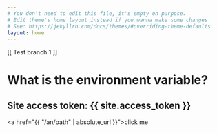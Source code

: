 ```yaml
---
# You don't need to edit this file, it's empty on purpose.
# Edit theme's home layout instead if you wanna make some changes
# See: https://jekyllrb.com/docs/themes/#overriding-theme-defaults
layout: home
---
```


[[ Test branch 1 ]]

# What is the environment variable?

## Site access token: {{ site.access_token }}

<a href="{{ "/an/path" | absolute_url }}">click me</a>

